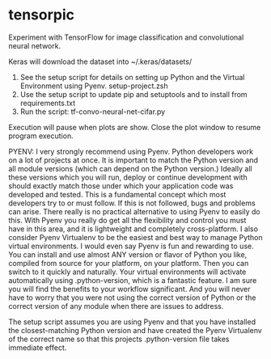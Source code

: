 # tensorpic
Experiment with TensorFlow for image classification and convolutional neural network.

Keras will download the dataset into ~/.keras/datasets/

1. See the setup script for details on setting up Python and the Virtual Environment using Pyenv.
   setup-project.zsh
2. Use the setup script to update pip and setuptools and to install from requirements.txt
3. Run the script: tf-convo-neural-net-cifar.py

Execution will pause when plots are show. Close the plot window to resume program execution.

PYENV:
I very strongly recommend using Pyenv. Python developers work on a lot of projects at once. It is important to match
the Python version and all module versions (which can depend on the Python version.) Ideally all these versions which
you will run, deploy or continue development with should exactly match those under which your application code was
developed and tested. This is a fundamental concept which most developers try to or must follow. If this is not
followed, bugs and problems can arise. There really is no practical alternative to using Pyenv to easily do this.
With Pyenv you really do get all the flexibility and control you must have in this area, and it is lightweight and
completely cross-platform. I also consider Pyenv Virtualenv to be the easiest and best way to manage Python
virtual environments. I would even say Pyenv is fun and rewarding to use. You can install and use almost ANY version
or flavor of Python you like, compiled from source for your platform, on your platform. Then you can switch to it
quickly and naturally. Your virtual environments will activate automatically using .python-version, which is a
fantastic feature. I am sure you will find the benefits to your workflow significant. And you will never have to
worry that you were not using the correct version of Python or the correct version of any module when there
are issues to address.

The setup script assumes you are using Pyenv and that you have installed the closest-matching Python version
and have created the Pyenv Virtualenv of the correct name so that this projects .python-version file
takes immediate effect.

